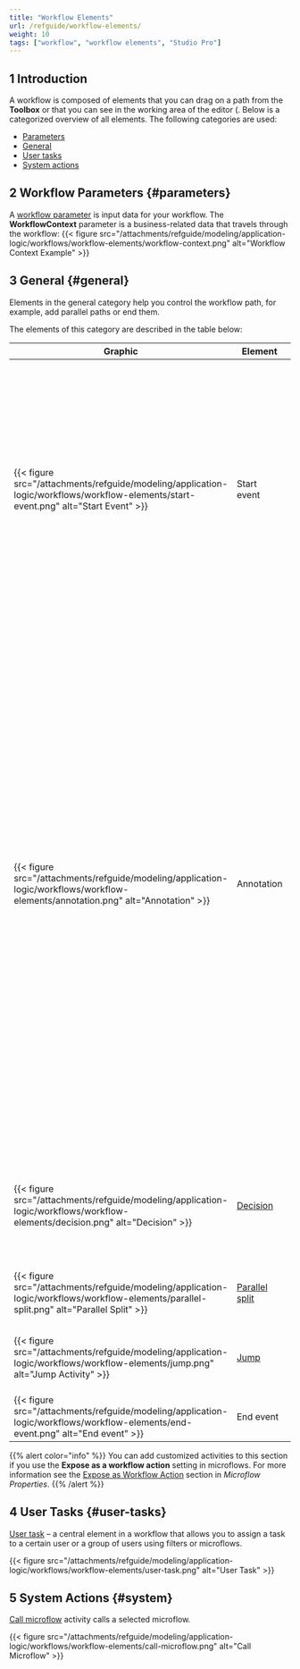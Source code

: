 ```yaml
---
title: "Workflow Elements"
url: /refguide/workflow-elements/
weight: 10
tags: ["workflow", "workflow elements", "Studio Pro"]
---
```


## 1 Introduction

A workflow is composed of elements that you can drag on a path from the **Toolbox** or that you can see in the working area of the editor (. Below is a categorized overview of all elements. The following categories are used:

* [Parameters](#parameters)
* [General](#general)
* [User tasks](#user-tasks)
* [System actions](#system)

## 2 Workflow Parameters {#parameters}

A [workflow parameter](/refguide/workflow-parameters/) is input data for your workflow. The **WorkflowContext** parameter is a business-related data that travels through the workflow:
{{< figure src="/attachments/refguide/modeling/application-logic/workflows/workflow-elements/workflow-context.png" alt="Workflow Context Example" >}}

## 3 General {#general}

Elements in the general category help you control the workflow path, for example, add parallel paths or end them. 

The elements of this category are described in the table below:

| Graphic                                                     | Element                           | Description                                                  |
| ----------------------------------------------------------- | --------------------------------- | ------------------------------------------------------------ |
| {{< figure src="/attachments/refguide/modeling/application-logic/workflows/workflow-elements/start-event.png" alt="Start Event" >}} | Start event                    | The starting point of a workflow. Workflows are triggered either by the [Call workflow](/refguide/on-click-event/#call-workflow) on-click event on pages or by the [Workflow call](/refguide/workflow-call/) action in microflows. <br />Click the start event to open [workflow properties](/refguide/workflow-properties/). |
| {{< figure src="/attachments/refguide/modeling/application-logic/workflows/workflow-elements/annotation.png" alt="Annotation" >}} | Annotation | An annotation is an element that can be used to put comments to a flow. For example, you can add a comment for your team that one of the user tasks needs to be changed later. <br />You can add annotations to the workflow or to individual activities. To add the annotation to the workflow, drag and drop the annotation in the editor's working area. To add the annotation to the activity, drag and drop it inside the activity. |
| {{< figure src="/attachments/refguide/modeling/application-logic/workflows/workflow-elements/decision.png" alt="Decision" >}} | [Decision](/refguide/decision-in-workflows/) | Makes a choice based on a condition and follows one and only one of the outgoing paths. |
| {{< figure src="/attachments/refguide/modeling/application-logic/workflows/workflow-elements/parallel-split.png" alt="Parallel Split" >}} | [Parallel split](/refguide/parallel-split/)  | Adds two parallel paths to your workflow.                    |
| {{< figure src="/attachments/refguide/modeling/application-logic/workflows/workflow-elements/jump.png" alt="Jump Activity" >}} | [Jump](/refguide/jump-activity/)             | Allows you to jump to other activities in the workflow.      |
| {{< figure src="/attachments/refguide/modeling/application-logic/workflows/workflow-elements/end-event.png" alt="End event" >}} | End event                      | Ends the path of the workflow                                |

{{% alert color="info" %}}
You can add customized activities to this section if you use the **Expose as a workflow action** setting in microflows. For more information see the [Expose as Workflow Action](/refguide/microflow/#expose-as-workflow-action) section in *Microflow Properties*.
{{% /alert %}}

## 4 User Tasks {#user-tasks}

[User task](/refguide/user-task/) – a central element in a workflow that allows you to assign a task to a certain user or a group of users using filters or microflows. 

{{< figure src="/attachments/refguide/modeling/application-logic/workflows/workflow-elements/user-task.png" alt="User Task" >}}

## 5 System Actions {#system}

[Call microflow](/refguide/call-microflow/) activity calls a selected microflow. 

{{< figure src="/attachments/refguide/modeling/application-logic/workflows/workflow-elements/call-microflow.png" alt="Call Microflow" >}}


